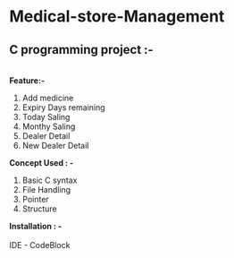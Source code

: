 # Medical-store-Management

## C programming project :- 
\
**Feature:-**
1. Add medicine
2. Expiry Days remaining
3. Today Saling
4. Monthy Saling
5. Dealer Detail
6. New Dealer Detail

**Concept Used : -**
1. Basic C syntax
2. File Handling
3. Pointer
4. Structure

**Installation : -**\
\
IDE - CodeBlock 
